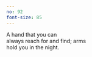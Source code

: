 ```yaml
---
no: 92
font-size: 85
---
```


A hand that you can  
always reach for and find; arms  
hold you in the night.
